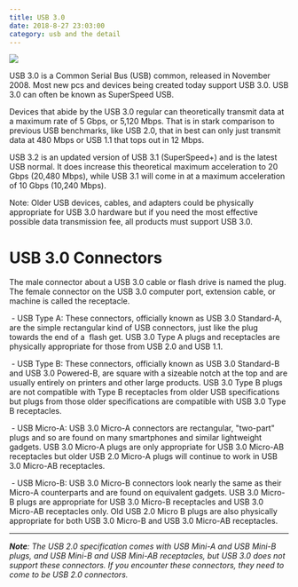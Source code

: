 ```yaml
---
title: USB 3.0
date: 2018-8-27 23:03:00
category: usb and the detail
---
```


![](/img/6.jpg)

USB 3.0 is a Common Serial Bus (USB) common, released in November 2008. Most new pcs and devices being created today support USB 3.0. USB 3.0 can often be known as SuperSpeed USB.

Devices that abide by the USB 3.0 regular can theoretically transmit data at a maximum rate of 5 Gbps, or 5,120 Mbps. That is in stark comparison to previous USB benchmarks, like USB 2.0, that in best can only just transmit data at 480 Mbps or USB 1.1 that tops out in 12 Mbps.

<!-- more -->

USB 3.2 is an updated version of USB 3.1 (SuperSpeed+) and is the latest USB normal. It does increase this theoretical maximum acceleration to 20 Gbps (20,480 Mbps), while USB 3.1 will come in at a maximum acceleration of 10 Gbps (10,240 Mbps).

Note: Older USB devices, cables, and adapters could be physically appropriate for USB 3.0 hardware but if you need the most effective possible data transmission fee, all products must support USB 3.0.

# USB 3.0 Connectors

The male connector about a USB 3.0 cable or flash drive is named the plug. The female connector on the USB 3.0 computer port, extension cable, or machine is called the receptacle.

 - USB Type A: These connectors, officially known as USB 3.0 Standard-A, are the simple rectangular kind of USB connectors, just like the plug towards the end of a  flash get. USB 3.0 Type A plugs and receptacles are physically appropriate for those from USB 2.0 and USB 1.1.

 - USB Type B: These connectors, officially known as USB 3.0 Standard-B and USB 3.0 Powered-B, are square with a sizeable notch at the top and are usually entirely on printers and other large products. USB 3.0 Type B plugs are not compatible with Type B receptacles from older USB specifications but plugs from those older specifications are compatible with USB 3.0 Type B receptacles.

 - USB Micro-A: USB 3.0 Micro-A connectors are rectangular, "two-part" plugs and so are found on many smartphones and similar lightweight gadgets. USB 3.0 Micro-A plugs are only appropriate for USB 3.0 Micro-AB receptacles but older USB 2.0 Micro-A plugs will continue to work in USB 3.0 Micro-AB receptacles.

 - USB Micro-B: USB 3.0 Micro-B connectors look nearly the same as their Micro-A counterparts and are found on equivalent gadgets. USB 3.0 Micro-B plugs are appropriate for USB 3.0 Micro-B receptacles and USB 3.0 Micro-AB receptacles only. Old USB 2.0 Micro B plugs are also physically appropriate for both USB 3.0 Micro-B and USB 3.0 Micro-AB receptacles.

----

*__Note__: The USB 2.0 specification comes with USB Mini-A and USB Mini-B plugs, and USB Mini-B and USB Mini-AB receptacles, but USB 3.0 does not support these connectors. If you encounter these connectors, they need to come to be USB 2.0 connectors.*

